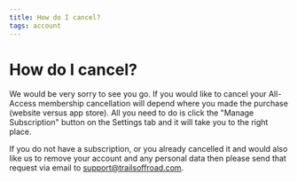 ```yaml
---
title: How do I cancel?
tags: account
--- 
```


# How do I cancel?

We would be very sorry to see you go. If you 
would like to cancel your All-Access membership 
cancellation will depend where you made the purchase 
(website versus app store). All you need to do is 
click the "Manage Subscription" button on the Settings 
tab and it will take you to the right place.

If you do not have a subscription, or you already cancelled
it and would also like us to remove your account and any 
personal data then please send that request via email to 
<a href="mailto:support@trailsoffroad.com">
support@trailsoffroad.com</a>.